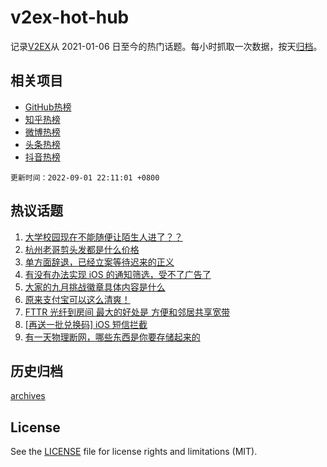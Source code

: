 # v2ex-hot-hub

 记录[V2EX](https://www.v2ex.com/)从 2021-01-06 日至今的热门话题。每小时抓取一次数据，按天[归档](archives)。
 
 ## 相关项目

- [GitHub热榜](https://github.com/lonnyzhang423/github-hot-hub)
- [知乎热榜](https://github.com/lonnyzhang423/zhihu-hot-hub)
- [微博热榜](https://github.com/lonnyzhang423/weibo-hot-hub)
- [头条热榜](https://github.com/lonnyzhang423/toutiao-hot-hub)
- [抖音热榜](https://github.com/lonnyzhang423/douyin-hot-hub)


 `更新时间：2022-09-01 22:11:01 +0800`

## 热议话题

1. [大学校园现在不能随便让陌生人进了？？](https://www.v2ex.com/t/876910)
1. [杭州老哥剪头发都是什么价格](https://www.v2ex.com/t/876979)
1. [单方面辞退，已经立案等待迟来的正义](https://www.v2ex.com/t/876946)
1. [有没有办法实现 iOS 的通知筛选，受不了广告了](https://www.v2ex.com/t/876883)
1. [大家的九月挑战徽章具体内容是什么](https://www.v2ex.com/t/876875)
1. [原来支付宝可以这么清爽！](https://www.v2ex.com/t/876963)
1. [FTTR 光纤到房间 最大的好处是 方便和邻居共享宽带](https://www.v2ex.com/t/876955)
1. [[再送一批兑换码] iOS 短信拦截](https://www.v2ex.com/t/876876)
1. [有一天物理断网，哪些东西是你要存储起来的](https://www.v2ex.com/t/876861)

## 历史归档

[archives](archives)

## License

See the [LICENSE](LICENSE) file for license rights and limitations (MIT).

